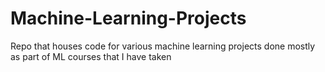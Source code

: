 # Machine-Learning-Projects
Repo that houses code for various machine learning projects done mostly as part of ML courses that I have taken 
